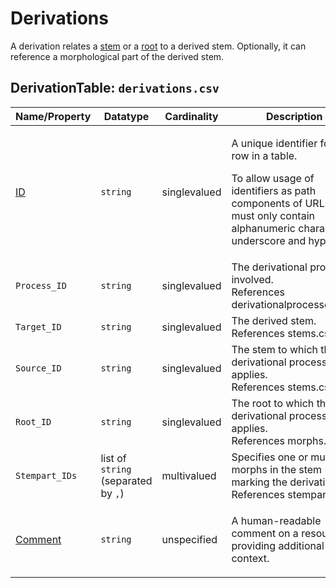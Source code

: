 # Derivations
A derivation relates a [stem](../stems) or a [root](../morphs) to a derived stem.
Optionally, it can reference a morphological part of the derived stem.


## DerivationTable: `derivations.csv`

Name/Property | Datatype | Cardinality | Description
 --- | --- | --- | --- 
[ID](http://cldf.clld.org/v1.0/terms.rdf#id) | `string` | singlevalued | <div> <p>A unique identifier for a row in a table.</p> <p> To allow usage of identifiers as path components of URLs IDs must only contain alphanumeric characters, underscore and hyphen. </p> </div> 
`Process_ID` | `string` | singlevalued | The derivational process involved.<br>References derivationalprocesses.csv.
`Target_ID` | `string` | singlevalued | The derived stem.<br>References stems.csv.
`Source_ID` | `string` | singlevalued | The stem to which the derivational process applies.<br>References stems.csv.
`Root_ID` | `string` | singlevalued | The root to which the derivational process applies.<br>References morphs.csv.
`Stempart_IDs` | list of `string` (separated by `,`) | multivalued | Specifies one or multiple morphs in the stem marking the derivation.<br>References stemparts.csv.
[Comment](http://cldf.clld.org/v1.0/terms.rdf#comment) | `string` | unspecified | <div> <p> A human-readable comment on a resource, providing additional context. </p> </div> 